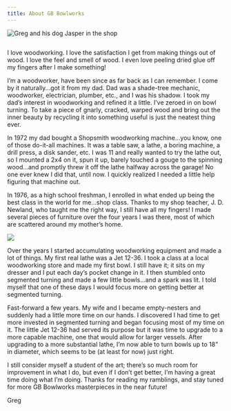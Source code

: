```yaml
---
title: About GB Bowlworks
---
```

![Greg and his dog Jasper in the shop](https://res.cloudinary.com/dy6lb8vna/image/upload/v1582853540/gregandjasper.jpg "Greg and Jasper")

![]()

I love woodworking. I love the satisfaction I get from making things out of wood. I love the feel and smell of wood. I even love peeling dried glue off my fingers after I make something!

I’m a woodworker, have been since as far back as I can remember. I come by it naturally...got it from my dad. Dad was a shade-tree mechanic, woodworker, electrician, plumber, etc., and I was his shadow. I took my dad’s interest in woodworking and refined it a little. I’ve zeroed in on bowl turning. To take a piece of gnarly, cracked, warped wood and bring out the inner beauty by recycling it into something useful is just the neatest thing ever. 

​In 1972 my dad bought a Shopsmith woodworking machine...you know, one of those do-it-all machines. It was a table saw, a lathe, a boring machine, a drill press, a disk sander, etc. I was 11 and really wanted to try the lathe out, so I mounted a 2x4 on it, spun it up, barely touched a gouge to the spinning wood...and promptly threw it off the lathe halfway across the garage! No one ever knew I did that, until now. I quickly realized I needed a little help figuring that machine out.

In 1976, as a high school freshman, I enrolled in what ended up being the best class in the world for me...shop class.  Thanks to my shop teacher, J. D. Newland, who taught me the right way, I still have all my fingers! I made several pieces of furniture over the four years I was there, most of which are scattered around my mother’s home.

![](https://res.cloudinary.com/dy6lb8vna/image/upload/v1588771702/IMG_7878.jpg)

Over the years I started accumulating woodworking equipment and made a lot of things. My first real lathe was a Jet 12-36. I took a class at a local woodworking store and made my first bowl. I still have it; it sits on my dresser and I put each day’s pocket change in it. I then stumbled onto segmented turning and made a few little bowls...and a spark was lit. I told myself that one of these days I would focus more on getting better at segmented turning.

​Fast-forward a few years. My wife and I became empty-nesters and suddenly had a little more time on our hands. I discovered I had time to get more invested in segmented turning and began focusing most of my time on it. The little Jet 12-36 had served its purpose but it was time to upgrade to a more capable machine, one that would allow for larger vessels. After upgrading to a more substantial lathe, I’m now able to turn bowls up to 18” in diameter, which seems to be (at least for now) just right.

I still consider myself a student of the art; there’s so much room for improvement in what I do, but even if I don’t get better, I’m having a great time doing what I’m doing. Thanks for reading my ramblings, and stay tuned for more GB Bowlworks masterpieces in the near future!

Greg

![]()
